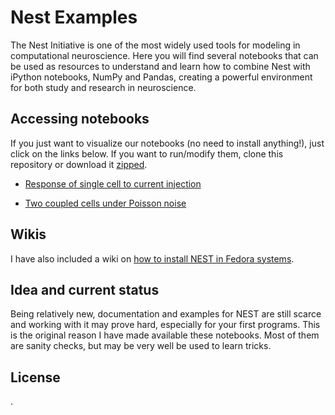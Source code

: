Nest Examples
===========

The Nest Initiative is one of the most widely used tools for modeling
in computational neuroscience. Here you will find several notebooks
that can be used as resources to understand and learn how to combine Nest
with iPython notebooks, NumPy and Pandas, creating a powerful
environment for both study and research in neuroscience.

Accessing notebooks
-----

If you just want to visualize our notebooks (no need to install
anything!), just click on the links below. If you want to run/modify
them, clone this repository or download it
[zipped](https://github.com/neurobiofisica/NEST-Hands-On/archive/master.zip).

* [Response of single cell to current injection](http://nbviewer.ipython.org/github/neurobiofisica/NEST-Hands-On/blob/master/notebooks/response_of_single_cell_to_current.ipynb)

* [Two coupled cells under Poisson noise](http://nbviewer.ipython.org/github/neurobiofisica/NEST-Hands-On/blob/master/notebooks/two_cells_under_poisson_noise.ipynb)

Wikis
-----

I have also included a wiki on [how to install NEST in Fedora
systems](https://github.com/neurobiofisica/NEST-Hands-On/blob/master/Howto%20Install/Howto_Install.wiki).


Idea and current status
-----

Being relatively new, documentation and examples for NEST are still
scarce and working with it may prove hard, especially for your first
programs. This is the original reason I have made available these
notebooks. Most of them are sanity checks, but may be very well be
used to learn tricks.


License
-----

.
